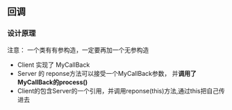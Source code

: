 ## 回调

### 设计原理
注意： 一个类有有参构造，一定要再加一个无参构造

- Client 实现了 MyCallBack
- Server 的 reponse方法可以接受一个MyCallBack参数， 并**调用了MyCallBack的process()**
- Client的包含Server的一个引用，并调用reponse(this)方法,通过this把自己传进去


